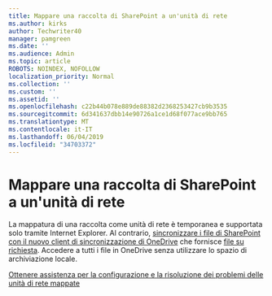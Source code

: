 ```yaml
---
title: Mappare una raccolta di SharePoint a un'unità di rete
ms.author: kirks
author: Techwriter40
manager: pamgreen
ms.date: ''
ms.audience: Admin
ms.topic: article
ROBOTS: NOINDEX, NOFOLLOW
localization_priority: Normal
ms.collection: ''
ms.custom: ''
ms.assetid: ''
ms.openlocfilehash: c22b44b078e889de88382d2368253427cb9b3535
ms.sourcegitcommit: 6d341637dbb14e90726a1ce1d68f077ace9bb765
ms.translationtype: MT
ms.contentlocale: it-IT
ms.lasthandoff: 06/04/2019
ms.locfileid: "34703372"
---
```

# <a name="map-a-sharepoint-library-to-a-network-drive"></a>Mappare una raccolta di SharePoint a un'unità di rete

La mappatura di una raccolta come unità di rete è temporanea e supportata solo tramite Internet Explorer. Al contrario, [sincronizzare i file di SharePoint con il nuovo client di sincronizzazione di OneDrive](https://support.office.com/article/6de9ede8-5b6e-4503-80b2-6190f3354a88.aspx) che fornisce [file su richiesta](https://support.office.com/article/0e6860d3-d9f3-4971-b321-7092438fb38e.aspx). Accedere a tutti i file in OneDrive senza utilizzare lo spazio di archiviazione locale.
  
[Ottenere assistenza per la configurazione e la risoluzione dei problemi delle unità di rete mappate](https://go.microsoft.com/fwlink/?linkid=872946)
  

